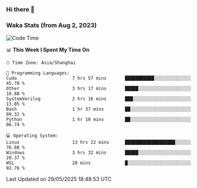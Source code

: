 ### Hi there 👋

### Waka Stats (from Aug 2, 2023)

<!--START_SECTION:waka-->
![Code Time](http://img.shields.io/badge/Code%20Time-885%20hrs%2030%20mins-blue)

📊 **This Week I Spent My Time On** 

```text
🕑︎ Time Zone: Asia/Shanghai

💬 Programming Languages: 
Cuda                     7 hrs 57 mins       ███████████░░░░░░░░░░░░░░   45.70 % 
Other                    3 hrs 17 mins       █████░░░░░░░░░░░░░░░░░░░░   18.88 % 
SystemVerilog            2 hrs 16 mins       ███░░░░░░░░░░░░░░░░░░░░░░   13.05 % 
Bash                     1 hr 37 mins        ██░░░░░░░░░░░░░░░░░░░░░░░   09.32 % 
Python                   1 hr 10 mins        ██░░░░░░░░░░░░░░░░░░░░░░░   06.74 % 

💻 Operating System: 
Linux                    13 hrs 22 mins      ███████████████████░░░░░░   76.88 % 
Windows                  3 hrs 32 mins       █████░░░░░░░░░░░░░░░░░░░░   20.37 % 
WSL                      28 mins             █░░░░░░░░░░░░░░░░░░░░░░░░   02.76 % 
```


 Last Updated on 29/05/2025 18:48:53 UTC
<!--END_SECTION:waka-->
